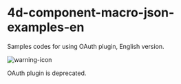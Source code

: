 4d-component-macro-json-examples-en
===================================

Samples codes for using OAuth plugin, English version.

![warning-icon](https://user-images.githubusercontent.com/1725068/78463878-51e5e800-771d-11ea-8076-ad6d5ec90ed7.png)

OAuth plugin is deprecated.
